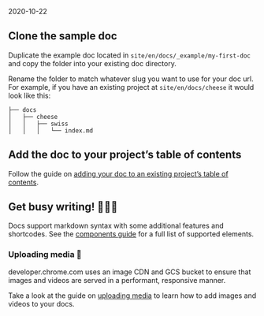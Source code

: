 2020-10-22

Clone the sample doc
--------------------

Duplicate the example doc located in `site/en/docs/_example/my-first-doc` and copy the folder into your existing doc directory.

Rename the folder to match whatever slug you want to use for your doc url. For example, if you have an existing project at `site/en/docs/cheese` it would look like this:

    ├── docs
    │   ├── cheese
    │   │   ├── swiss
    │   │   │   └── index.md

Add the doc to your project’s table of contents
-----------------------------------------------

Follow the guide on [adding your doc to an existing project’s table of contents](/docs/handbook/how-to/add-a-project/#configure-the-table-of-contents-for-your-project).

Get busy writing! 👩🏽‍💻
----------------------

Docs support markdown syntax with some additional features and shortcodes. See the [components guide](/docs/handbook/components/) for a full list of supported elements.

### Uploading media 📸

developer.chrome.com uses an image CDN and GCS bucket to ensure that images and videos are served in a performant, responsive manner.

Take a look at the guide on [uploading media](/docs/handbook/how-to/add-media) to learn how to add images and videos to your docs.
